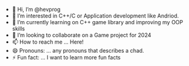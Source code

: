 - 👋 Hi, I’m @hevprog
- 👀 I’m interested in C++/C or Application development like Andriod. 
- 🌱 I’m currently learning on C++ game library and improving my OOP skills
- 💞️ I’m looking to collaborate on a Game project for 2024 
- 📫 How to reach me ... Here!
- 😄 Pronouns: ... any pronouns that describes a chad.
- ⚡ Fun fact: ... I want to learn more fun facts

<!---
hevprog/hevprog is a ✨ special ✨ repository because its `README.md` (this file) appears on your GitHub profile.
You can click the Preview link to take a look at your changes.
--->
